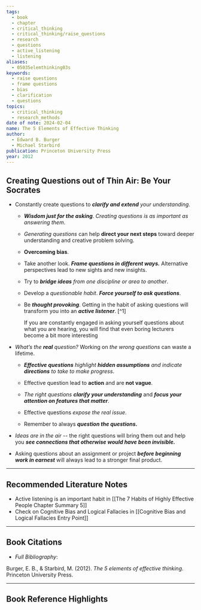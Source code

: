 ```yaml
---
tags:
  - book
  - chapter
  - critical_thinking
  - critical_thinking/raise_questions
  - research
  - questions
  - active_listening
  - listening
aliases:
  - 05035elemthinking03s
keywords:
  - raise questions
  - frame questions
  - bias
  - clarification
  - questions
topics:
  - critical_thinking
  - research_methods
date of note: 2024-02-04
name: The 5 Elements of Effective Thinking
author:
  - Edward B. Burger
  - Michael Starbird
publication: Princeton University Press
year: 2012
---
```


##  Creating Questions out of Thin Air: Be Your Socrates

- Constantly create questions to ***clarify and extend** your understanding*. 
  
	- ***Wisdom just for the asking***. *Creating questions is as important as answering them*.
	  
	- *Generating questions* can help **direct your next steps** toward deeper understanding and creative problem solving.
	  
	- **Overcoming bias**.
	  
	- Take another look. ***Frame questions in different ways.*** Alternative perspectives lead to new sights and new insights.
	  
	- Try to ***bridge ideas** from one discipline or area to another*.
	  
	- Develop a *questionable habit*. ***Force yourself to ask questions***. 
	  
	- Be ***thought provoking***. Getting in the habit of asking questions will transform you into an ***active listener***. [^1]
	  
	  If you are constantly engaged in asking yourself questions about what you are hearing, you will find that even boring lecturers become a bit more interesting
	  
- *What’s the **real** question?*  Working on *the wrong questions* can waste a lifetime.
  
	- ***Effective questions** highlight **hidden assumptions** and indicate **directions** to take to make progress*.
	  
	- Effective question lead to **action** and are **not vague**.
	  
	- *The right questions **clarify your understanding*** and ***focus your attention on features that matter***.
	  
	-  Effective questions *expose the real issue*.
	  
	- Remember to always ***question the questions.***
	  
- *Ideas are in the air* -- the right questions will bring them out and help you ***see connections that otherwise would have been invisible.***
  
- Asking questions about an assignment or project ***before beginning work in earnest*** will always lead to a stronger final product.



---

##  Recommended Literature Notes

- Active listening is an important habit in [[The 7 Habits of Highly Effective People Chapter Summary 5]]
- Check on Cognitive Bias and Logical Fallacies in [[Cognitive Bias and Logical Fallacies Entry Point]]


----------
## Book Citations

- *Full Bibliography*:

Burger, E. B., & Starbird, M. (2012). _The 5 elements of effective thinking_. Princeton University Press.

-----------
##  Book Reference Highlights

